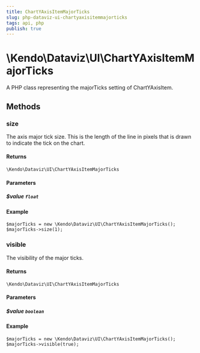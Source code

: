 ```yaml
---
title: ChartYAxisItemMajorTicks
slug: php-dataviz-ui-chartyaxisitemmajorticks
tags: api, php
publish: true
---
```


# \Kendo\Dataviz\UI\ChartYAxisItemMajorTicks

A PHP class representing the majorTicks setting of ChartYAxisItem.


## Methods

### size
The axis major tick size. This is the length of the line in pixels that is drawn to indicate the tick on the chart.

#### Returns
`\Kendo\Dataviz\UI\ChartYAxisItemMajorTicks`

#### Parameters

##### $value `float`



#### Example 
    $majorTicks = new \Kendo\Dataviz\UI\ChartYAxisItemMajorTicks();
    $majorTicks->size(1);

### visible
The visibility of the major ticks.

#### Returns
`\Kendo\Dataviz\UI\ChartYAxisItemMajorTicks`

#### Parameters

##### $value `boolean`



#### Example 
    $majorTicks = new \Kendo\Dataviz\UI\ChartYAxisItemMajorTicks();
    $majorTicks->visible(true);

